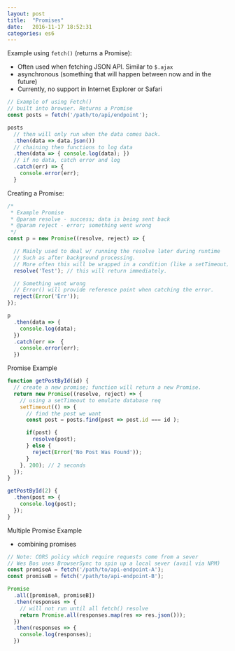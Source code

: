 ```yaml
---
layout: post
title:  "Promises"
date:   2016-11-17 18:52:31
categories: es6
---
```


Example using `fetch()` (returns a Promise):

- Often used when fetching JSON API. Similar to `$.ajax`
- asynchronous (something that will happen between now and in the future)
- Currently, no support in Internet Explorer or Safari

```javascript
// Example of using Fetch()
// built into browser. Returns a Promise
const posts = fetch('/path/to/api/endpoint');

posts
  // then will only run when the data comes back.
  .then(data => data.json())
  // chaining then functions to log data
  .then(data => { console.log(data); })
  // if no data, catch error and log
  .catch(err) => {
    console.error(err);
  }
```

Creating a Promise:

```javascript
/*
 * Example Promise
 * @param resolve - success; data is being sent back
 * @param reject - error; something went wrong
 */
const p = new Promise((resolve, reject) => {

  // Mainly used to deal w/ running the resolve later during runtime
  // Such as after background processing.
  // More often this will be wrapped in a condition (like a setTimeout)
  resolve('Test'); // this will return immediately.

  // Something went wrong
  // Error() will provide reference point when catching the error.
  reject(Error('Err'));
});

p
  .then(data => {
    console.log(data);
  })
  .catch(err =>  {
    console.error(err);
  })
```

Promise Example

```javascript
function getPostById(id) {
  // create a new promise; function will return a new Promise.
  return new Promise((resolve, reject) => {
    // using a setTimeout to emulate database req
    setTimeout(() => {
      // find the post we want
      const post = posts.find(post => post.id === id );

      if(post) {
        resolve(post);
      } else {
        reject(Error('No Post Was Found'));
      }
    }, 200); // 2 seconds
  });
}

getPostById(2) {
  .then(post => {
    console.log(post);
  });
}
```

Multiple Promise Example

- combining promises

```javascript
// Note: CORS policy which require requests come from a sever
// Wes Bos uses BrowserSync to spin up a local sever (avail via NPM)
const promiseA = fetch('/path/to/api-endpoint-A');
const promiseB = fetch('/path/to/api-endpoint-B');

Promise
  .all([promiseA, promiseB])
  .then(responses => {
    // will not run until all fetch() resolve
    return Promise.all(responses.map(res => res.json()));
  })
  .then(responses => {
    console.log(responses);
  })
```